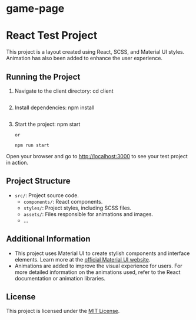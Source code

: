 # game-page
# React Test Project

This project is a layout created using React, SCSS, and Material UI styles. Animation has also been added to enhance the user experience.

## Running the Project

1. Navigate to the client directory:
    cd client
    ```
2. Install dependencies:
    npm install
    ```
3. Start the project:
    npm start
    ```
   or
    
    npm run start
    ```

Open your browser and go to [http://localhost:3000](http://localhost:3000) to see your test project in action.

## Project Structure

- `src/`: Project source code.
  - `components/`: React components.
  - `styles/`: Project styles, including SCSS files.
  - `assets/`: Files responsible for animations and images.
  - ...

## Additional Information

- This project uses Material UI to create stylish components and interface elements. Learn more at the [official Material UI website](https://material-ui.com/).
- Animations are added to improve the visual experience for users. For more detailed information on the animations used, refer to the React documentation or animation libraries.

## License

This project is licensed under the [MIT License](LICENSE).

